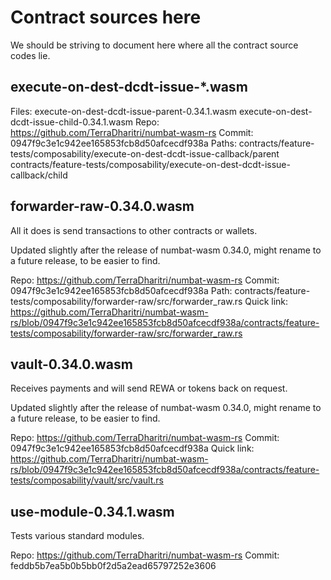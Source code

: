 # Contract sources here

We should be striving to document here where all the contract source codes lie.

## execute-on-dest-dcdt-issue-*.wasm

Files:
    execute-on-dest-dcdt-issue-parent-0.34.1.wasm
    execute-on-dest-dcdt-issue-child-0.34.1.wasm
Repo: https://github.com/TerraDharitri/numbat-wasm-rs
Commit: 0947f9c3e1c942ee165853fcb8d50afcecdf938a
Paths:
    contracts/feature-tests/composability/execute-on-dest-dcdt-issue-callback/parent
    contracts/feature-tests/composability/execute-on-dest-dcdt-issue-callback/child

## forwarder-raw-0.34.0.wasm

All it does is send transactions to other contracts or wallets.

Updated slightly after the release of numbat-wasm 0.34.0, might rename to a future release, to be easier to find.

Repo: https://github.com/TerraDharitri/numbat-wasm-rs
Commit: 0947f9c3e1c942ee165853fcb8d50afcecdf938a
Path: contracts/feature-tests/composability/forwarder-raw/src/forwarder_raw.rs
Quick link: https://github.com/TerraDharitri/numbat-wasm-rs/blob/0947f9c3e1c942ee165853fcb8d50afcecdf938a/contracts/feature-tests/composability/forwarder-raw/src/forwarder_raw.rs

## vault-0.34.0.wasm

Receives payments and will send REWA or tokens back on request.

Updated slightly after the release of numbat-wasm 0.34.0, might rename to a future release, to be easier to find.

Repo: https://github.com/TerraDharitri/numbat-wasm-rs
Commit: 0947f9c3e1c942ee165853fcb8d50afcecdf938a
Quick link: https://github.com/TerraDharitri/numbat-wasm-rs/blob/0947f9c3e1c942ee165853fcb8d50afcecdf938a/contracts/feature-tests/composability/vault/src/vault.rs

## use-module-0.34.1.wasm

Tests various standard modules.

Repo: https://github.com/TerraDharitri/numbat-wasm-rs
Commit: feddb5b7ea5b0b5bb0f2d5a2ead65797252e3606
